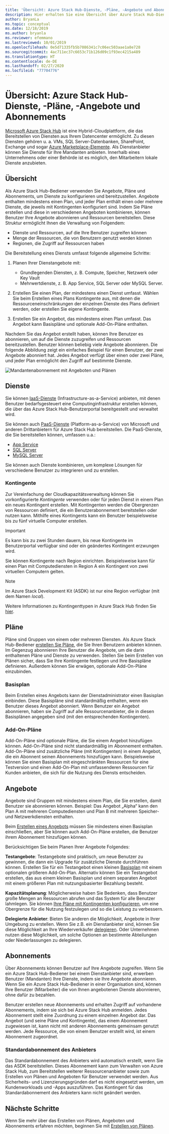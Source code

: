 ```yaml
---
title: 'Übersicht: Azure Stack Hub-Dienste, -Pläne, -Angebote und Abonnements'
description: Hier erhalten Sie eine Übersicht über Azure Stack Hub-Dienste, -Pläne, -Angebote und Abonnements.
author: BryanLa
ms.topic: conceptual
ms.date: 12/18/2019
ms.author: bryanla
ms.reviewer: efemmano
ms.lastreviewed: 10/01/2019
ms.openlocfilehash: 0e5d71335fb5b7086341c7c06ec503aae1a8e728
ms.sourcegitcommit: 4ac711ec37c6653c71b126d09c1f93ec4215a489
ms.translationtype: HT
ms.contentlocale: de-DE
ms.lasthandoff: 02/27/2020
ms.locfileid: "77704776"
---
```

# <a name="azure-stack-hub-services-plans-offers-subscriptions-overview"></a>Übersicht: Azure Stack Hub-Dienste, -Pläne, -Angebote und Abonnements

[Microsoft Azure Stack Hub](azure-stack-overview.md) ist eine Hybrid-Cloudplattform, die das Bereitstellen von Diensten aus Ihrem Datencenter ermöglicht. Zu diesen Diensten gehören u. a. VMs, SQL Server-Datenbanken, SharePoint, Exchange und sogar [Azure Marketplace-Elemente](azure-stack-marketplace-azure-items.md). Als Dienstanbieter können Sie Dienste für Ihre Mandanten anbieten. Innerhalb eines Unternehmens oder einer Behörde ist es möglich, den Mitarbeitern lokale Dienste anzubieten.

## <a name="overview"></a>Übersicht

Als Azure Stack Hub-Bediener verwenden Sie Angebote, Pläne und Abonnements, um Dienste zu konfigurieren und bereitzustellen. Angebote enthalten mindestens einen Plan, und jeder Plan enthält einen oder mehrere Dienste, die jeweils mit Kontingenten konfiguriert sind. Indem Sie Pläne erstellen und diese in verschiedenen Angeboten kombinieren, können Benutzer Ihre Angebote abonnieren und Ressourcen bereitstellen. Diese Struktur ermöglicht Ihnen die Verwaltung von Folgendem:

- Dienste und Ressourcen, auf die Ihre Benutzer zugreifen können
- Menge der Ressourcen, die von Benutzern genutzt werden können
- Regionen, die Zugriff auf Ressourcen haben

Die Bereitstellung eines Diensts umfasst folgende allgemeine Schritte:

1. Planen Ihrer Dienstangebote mit:

   - Grundlegenden Diensten, z. B. Compute, Speicher, Netzwerk oder Key Vault
   - Mehrwertdienste, z. B. App Service, SQL Server oder MySQL Server.

2. Erstellen Sie einen Plan, der mindestens einen Dienst umfasst. Wählen Sie beim Erstellen eines Plans Kontingente aus, mit denen die Ressourceneinschränkungen der einzelnen Dienste des Plans definiert werden, oder erstellen Sie eigene Kontingente.
3. Erstellen Sie ein Angebot, das mindestens einen Plan umfasst. Das Angebot kann Basispläne und optionale Add-On-Pläne enthalten.

Nachdem Sie das Angebot erstellt haben, können Ihre Benutzer es abonnieren, um auf die Dienste zuzugreifen und Ressourcen bereitzustellen. Benutzer können beliebig viele Angebote abonnieren. Die folgende Abbildung zeigt ein einfaches Beispiel für einen Benutzer, der zwei Angebote abonniert hat. Jedes Angebot verfügt über einen oder zwei Pläne, und jeder Plan ermöglicht den Zugriff auf bestimmte Dienste.

![Mandantenabonnement mit Angeboten und Plänen](media/azure-stack-key-features/image4.png)

## <a name="services"></a>Dienste

Sie können [IaaS-Dienste](https://azure.microsoft.com/overview/what-is-iaas/) (Infrastructure-as-a-Service) anbieten, mit denen Benutzer bedarfsgesteuert eine Computinginfrastruktur erstellen können, die über das Azure Stack Hub-Benutzerportal bereitgestellt und verwaltet wird.

Sie können auch [PaaS-Dienste](https://azure.microsoft.com/overview/what-is-paas/) (Platform-as-a-Service) von Microsoft und anderen Drittanbietern für Azure Stack Hub bereitstellen. Die PaaS-Dienste, die Sie bereitstellen können, umfassen u.a.:

- [App Service](azure-stack-app-service-overview.md)
- [SQL Server](azure-stack-sql-resource-provider-deploy.md)
- [MySQL Server](azure-stack-mysql-resource-provider-deploy.md)

Sie können auch Dienste kombinieren, um komplexe Lösungen für verschiedene Benutzer zu integrieren und zu erstellen.

### <a name="quotas"></a>Kontingente

Zur Vereinfachung der Cloudkapazitätsverwaltung können Sie vorkonfigurierte *Kontingente* verwenden oder für jeden Dienst in einem Plan ein neues Kontingent erstellen. Mit Kontingenten werden die Obergrenzen von Ressourcen definiert, die ein Benutzerabonnement bereitstellen oder nutzen kann. Mithilfe eines Kontingents kann ein Benutzer beispielsweise bis zu fünf virtuelle Computer erstellen.

> [!IMPORTANT]
> Es kann bis zu zwei Stunden dauern, bis neue Kontingente im Benutzerportal verfügbar sind oder ein geändertes Kontingent erzwungen wird.

Sie können Kontingente nach Region einrichten. Beispielsweise kann für einen Plan mit Computediensten in Region A ein Kontingent von zwei virtuellen Computern gelten.

>[!NOTE]
>Im Azure Stack Development Kit (ASDK) ist nur eine Region verfügbar (mit dem Namen *local*).

Weitere Informationen zu Kontingenttypen in Azure Stack Hub finden Sie [hier](azure-stack-quota-types.md).

## <a name="plans"></a>Pläne

Pläne sind Gruppen von einem oder mehreren Diensten. Als Azure Stack Hub-Bediener [erstellen Sie Pläne](azure-stack-create-plan.md), die Sie Ihren Benutzern anbieten können. Im Gegenzug abonnieren Ihre Benutzer die Angebote, um die darin enthaltenen Pläne und Dienste zu verwenden. Stellen Sie beim Erstellen von Plänen sicher, dass Sie Ihre Kontingente festlegen und Ihre Basispläne definieren. Außerdem können Sie erwägen, optionale Add-On-Pläne einzubinden.

### <a name="base-plan"></a>Basisplan

Beim Erstellen eines Angebots kann der Dienstadministrator einen Basisplan einbinden. Diese Basispläne sind standardmäßig enthalten, wenn ein Benutzer dieses Angebot abonniert. Wenn Benutzer ein Angebot abonnieren, haben sie Zugriff auf alle Ressourcenanbieter, die in diesen Basisplänen angegeben sind (mit den entsprechenden Kontingenten).

### <a name="add-on-plans"></a>Add-On-Pläne

Add-On-Pläne sind optionale Pläne, die Sie einem Angebot hinzufügen können. Add-On-Pläne sind nicht standardmäßig im Abonnement enthalten. Add-On-Pläne sind zusätzliche Pläne (mit Kontingenten) in einem Angebot, die ein Abonnent seinen Abonnements hinzufügen kann. Beispielsweise können Sie einen Basisplan mit eingeschränkten Ressourcen für eine Testversion und einen Add-On-Plan mit umfassenderen Ressourcen für Kunden anbieten, die sich für die Nutzung des Diensts entscheiden.

## <a name="offers"></a>Angebote

Angebote sind Gruppen mit mindestens einem Plan, die Sie erstellen, damit Benutzer sie abonnieren können. Beispiel: Das Angebot „Alpha“ kann den Plan A mit mehreren Computediensten und Plan B mit mehreren Speicher- und Netzwerkdiensten enthalten.

Beim [Erstellen eines Angebots](azure-stack-create-offer.md) müssen Sie mindestens einen Basisplan einschließen, aber Sie können auch Add-On-Pläne erstellen, die Benutzer ihrem Abonnement hinzufügen können.

Berücksichtigen Sie beim Planen Ihrer Angebote Folgendes:

**Testangebote**: Testangebote sind praktisch, um neue Benutzer zu gewinnen, die dann ein Upgrade für zusätzliche Dienste durchführen können. Erstellen Sie für ein Testangebot einen kleinen [Basisplan](service-plan-offer-subscription-overview.md#base-plan) mit einem optionalen größeren Add-On-Plan. Alternativ können Sie ein Testangebot erstellen, das aus einem kleinen Basisplan und einem separaten Angebot mit einem größeren Plan mit nutzungsbasierter Bezahlung besteht.

**Kapazitätsplanung**: Möglicherweise haben Sie Bedenken, dass Benutzer große Mengen an Ressourcen abrufen und das System für alle Benutzer lahmlegen. Sie können [Ihre Pläne mit Kontingenten konfigurieren](service-plan-offer-subscription-overview.md#plans), um eine Obergrenze für die Nutzung festzulegen und so die Leistung zu verbessern.

**Delegierte Anbieter**: Bieten Sie anderen die Möglichkeit, Angebote in Ihrer Umgebung zu erstellen. Wenn Sie z.B. ein Dienstanbieter sind, können Sie diese Möglichkeit an Ihre Wiederverkäufer [delegieren](azure-stack-delegated-provider.md). Oder Unternehmen nutzen diese Möglichkeit, um solche Optionen an bestimmte Abteilungen oder Niederlassungen zu delegieren.

## <a name="subscriptions"></a>Abonnements

Über Abonnements können Benutzer auf Ihre Angebote zugreifen. Wenn Sie ein Azure Stack Hub-Bediener bei einem Dienstanbieter sind, erwerben Benutzer (Mandanten) Ihre Dienste, indem sie Ihre Angebote abonnieren. Wenn Sie ein Azure Stack Hub-Bediener in einer Organisation sind, können Ihre Benutzer (Mitarbeiter) die von Ihnen angebotenen Dienste abonnieren, ohne dafür zu bezahlen.

Benutzer erstellen neue Abonnements und erhalten Zugriff auf vorhandene Abonnements, indem sie sich bei Azure Stack Hub anmelden. Jedes Abonnement stellt eine Zuordnung zu einem einzelnen Angebot dar. Das Angebot (und seine Pläne und Kontingente), das einem Abonnement zugewiesen ist, kann nicht mit anderen Abonnements gemeinsam genutzt werden. Jede Ressource, die von einem Benutzer erstellt wird, ist einem Abonnement zugeordnet.

### <a name="default-provider-subscription"></a>Standardabonnement des Anbieters

Das Standardabonnement des Anbieters wird automatisch erstellt, wenn Sie das ASDK bereitstellen. Dieses Abonnement kann zum Verwalten von Azure Stack Hub, zum Bereitstellen weiterer Ressourcenanbieter sowie zum Erstellen von Plänen und Angeboten für Benutzer verwendet werden. Aus Sicherheits- und Lizenzierungsgründen darf es nicht eingesetzt werden, um Kundenworkloads und -Apps auszuführen. Das Kontingent für das Standardabonnement des Anbieters kann nicht geändert werden.

## <a name="next-steps"></a>Nächste Schritte

Wenn Sie mehr über das Erstellen von Plänen, Angeboten und Abonnements erfahren möchten, beginnen Sie mit [Erstellen von Plänen](azure-stack-create-plan.md).

